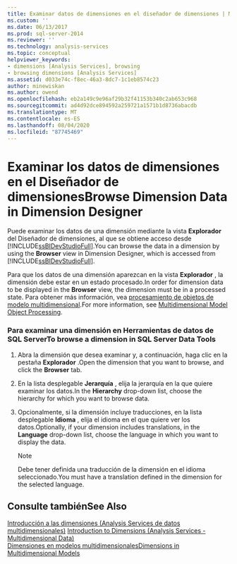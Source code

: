 ```yaml
---
title: Examinar datos de dimensiones en el diseñador de dimensiones | Microsoft Docs
ms.custom: ''
ms.date: 06/13/2017
ms.prod: sql-server-2014
ms.reviewer: ''
ms.technology: analysis-services
ms.topic: conceptual
helpviewer_keywords:
- dimensions [Analysis Services], browsing
- browsing dimensions [Analysis Services]
ms.assetid: d033e74c-f8ec-46a3-8dc7-1c1eb8574c23
author: minewiskan
ms.author: owend
ms.openlocfilehash: eb2a149c9e96af29b32f41153b340c2ab653c968
ms.sourcegitcommit: ad4d92dce894592a259721a1571b1d8736abacdb
ms.translationtype: MT
ms.contentlocale: es-ES
ms.lasthandoff: 08/04/2020
ms.locfileid: "87745469"
---
```

# <a name="browse-dimension-data-in-dimension-designer"></a><span data-ttu-id="82941-102">Examinar los datos de dimensiones en el Diseñador de dimensiones</span><span class="sxs-lookup"><span data-stu-id="82941-102">Browse Dimension Data in Dimension Designer</span></span>
  <span data-ttu-id="82941-103">Puede examinar los datos de una dimensión mediante la vista **Explorador** del Diseñador de dimensiones, al que se obtiene acceso desde [!INCLUDE[ssBIDevStudioFull](../../includes/ssbidevstudiofull-md.md)].</span><span class="sxs-lookup"><span data-stu-id="82941-103">You can browse the data in a dimension by using the **Browser** view in Dimension Designer, which is accessed from [!INCLUDE[ssBIDevStudioFull](../../includes/ssbidevstudiofull-md.md)].</span></span>  
  
 <span data-ttu-id="82941-104">Para que los datos de una dimensión aparezcan en la vista **Explorador** , la dimensión debe estar en un estado procesado.</span><span class="sxs-lookup"><span data-stu-id="82941-104">In order for dimension data to be displayed in the **Browser** view, the dimension must be in a processed state.</span></span> <span data-ttu-id="82941-105">Para obtener más información, vea [procesamiento de objetos de modelo multidimensional](processing-a-multidimensional-model-analysis-services.md).</span><span class="sxs-lookup"><span data-stu-id="82941-105">For more information, see [Multidimensional Model Object Processing](processing-a-multidimensional-model-analysis-services.md).</span></span>  
  
### <a name="to-browse-a-dimension-in-sql-server-data-tools"></a><span data-ttu-id="82941-106">Para examinar una dimensión en Herramientas de datos de SQL Server</span><span class="sxs-lookup"><span data-stu-id="82941-106">To browse a dimension in SQL Server Data Tools</span></span>  
  
1.  <span data-ttu-id="82941-107">Abra la dimensión que desea examinar y, a continuación, haga clic en la pestaña **Explorador** .</span><span class="sxs-lookup"><span data-stu-id="82941-107">Open the dimension that you want to browse, and click the **Browser** tab.</span></span>  
  
2.  <span data-ttu-id="82941-108">En la lista desplegable **Jerarquía** , elija la jerarquía en la que quiere examinar los datos.</span><span class="sxs-lookup"><span data-stu-id="82941-108">In the **Hierarchy** drop-down list, choose the hierarchy for which you want to browse data.</span></span>  
  
3.  <span data-ttu-id="82941-109">Opcionalmente, si la dimensión incluye traducciones, en la lista desplegable **Idioma** , elija el idioma en el que quiere ver los datos.</span><span class="sxs-lookup"><span data-stu-id="82941-109">Optionally, if your dimension includes translations, in the **Language** drop-down list, choose the language in which you want to display the data.</span></span>  
  
    > [!NOTE]  
    >  <span data-ttu-id="82941-110">Debe tener definida una traducción de la dimensión en el idioma seleccionado.</span><span class="sxs-lookup"><span data-stu-id="82941-110">You must have a translation defined in the dimension for the selected language.</span></span>  
  
## <a name="see-also"></a><span data-ttu-id="82941-111">Consulte también</span><span class="sxs-lookup"><span data-stu-id="82941-111">See Also</span></span>  
 <span data-ttu-id="82941-112">[Introducción a las dimensiones &#40;Analysis Services de datos multidimensionales&#41;](../multidimensional-models-olap-logical-dimension-objects/dimensions-analysis-services-multidimensional-data.md) </span><span class="sxs-lookup"><span data-stu-id="82941-112">[Introduction to Dimensions &#40;Analysis Services - Multidimensional Data&#41;](../multidimensional-models-olap-logical-dimension-objects/dimensions-analysis-services-multidimensional-data.md) </span></span>  
 [<span data-ttu-id="82941-113">Dimensiones en modelos multidimensionales</span><span class="sxs-lookup"><span data-stu-id="82941-113">Dimensions in Multidimensional Models</span></span>](dimensions-in-multidimensional-models.md)  
  
  
